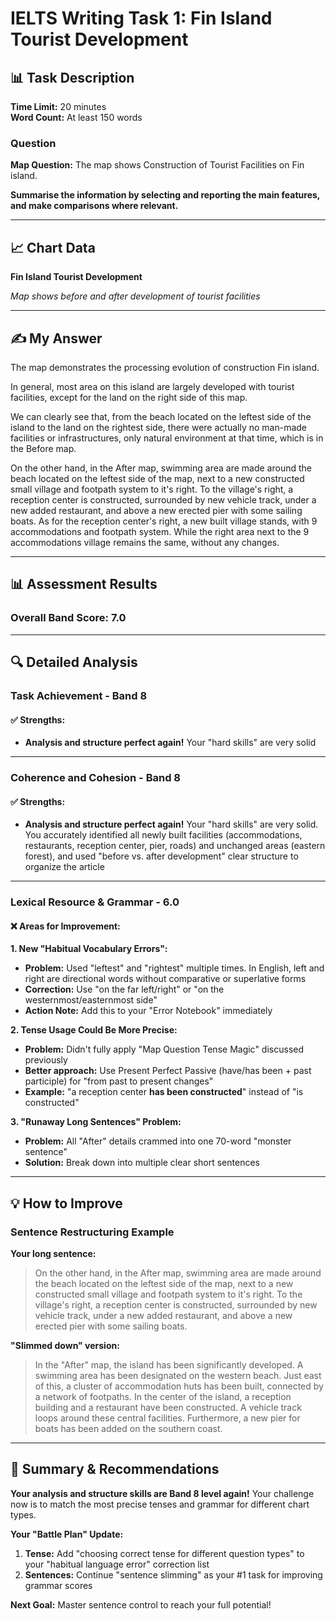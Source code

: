 # IELTS Writing Task 1: Fin Island Tourist Development

## 📊 Task Description

**Time Limit:** 20 minutes  
**Word Count:** At least 150 words

### Question
**Map Question:** The map shows Construction of Tourist Facilities on Fin island.

**Summarise the information by selecting and reporting the main features, and make comparisons where relevant.**

---

## 📈 Chart Data

**Fin Island Tourist Development**

*Map shows before and after development of tourist facilities*

---

## ✍️ My Answer

The map demonstrates the processing evolution of construction Fin island.

In general, most area on this island are largely developed with tourist facilities, except for the land on the right side of this map.

We can clearly see that, from the beach located on the leftest side of the island to the land on the rightest side, there were actually no man-made facilities or infrastructures, only natural environment at that time, which is in the Before map.

On the other hand, in the After map, swimming area are made around the beach located on the leftest side of the map, next to a new constructed small village and footpath system to it's right. To the village's right, a reception center is constructed, surrounded by new vehicle track, under a new added restaurant, and above a new erected pier with some sailing boats. As for the reception center's right, a new built village stands, with 9 accommodations and footpath system. While the right area next to the 9 accommodations village remains the same, without any changes.

---

## 📊 Assessment Results

### Overall Band Score: **7.0**

---

## 🔍 Detailed Analysis

### **Task Achievement** - Band 8

#### ✅ **Strengths:**
- **Analysis and structure perfect again!** Your "hard skills" are very solid

---

### **Coherence and Cohesion** - Band 8

#### ✅ **Strengths:**
- **Analysis and structure perfect again!** Your "hard skills" are very solid. You accurately identified all newly built facilities (accommodations, restaurants, reception center, pier, roads) and unchanged areas (eastern forest), and used "before vs. after development" clear structure to organize the article

---

### **Lexical Resource & Grammar** - 6.0

#### ❌ **Areas for Improvement:**

**1. New "Habitual Vocabulary Errors":**
- **Problem:** Used "leftest" and "rightest" multiple times. In English, left and right are directional words without comparative or superlative forms
- **Correction:** Use "on the far left/right" or "on the westernmost/easternmost side"
- **Action Note:** Add this to your "Error Notebook" immediately

**2. Tense Usage Could Be More Precise:**
- **Problem:** Didn't fully apply "Map Question Tense Magic" discussed previously
- **Better approach:** Use Present Perfect Passive (have/has been + past participle) for "from past to present changes"
- **Example:** "a reception center **has been constructed**" instead of "is constructed"

**3. "Runaway Long Sentences" Problem:**
- **Problem:** All "After" details crammed into one 70-word "monster sentence"
- **Solution:** Break down into multiple clear short sentences

---

## 💡 How to Improve

### **Sentence Restructuring Example**

**Your long sentence:**
> On the other hand, in the After map, swimming area are made around the beach located on the leftest side of the map, next to a new constructed small village and footpath system to it's right. To the village's right, a reception center is constructed, surrounded by new vehicle track, under a new added restaurant, and above a new erected pier with some sailing boats.

**"Slimmed down" version:**
> In the "After" map, the island has been significantly developed. A swimming area has been designated on the western beach. Just east of this, a cluster of accommodation huts has been built, connected by a network of footpaths. In the center of the island, a reception building and a restaurant have been constructed. A vehicle track loops around these central facilities. Furthermore, a new pier for boats has been added on the southern coast.

---

## 📝 **Summary & Recommendations**

**Your analysis and structure skills are Band 8 level again!** Your challenge now is to match the most precise tenses and grammar for different chart types.

**Your "Battle Plan" Update:**
1. **Tense:** Add "choosing correct tense for different question types" to your "habitual language error" correction list
2. **Sentences:** Continue "sentence slimming" as your #1 task for improving grammar scores

**Next Goal:** Master sentence control to reach your full potential!